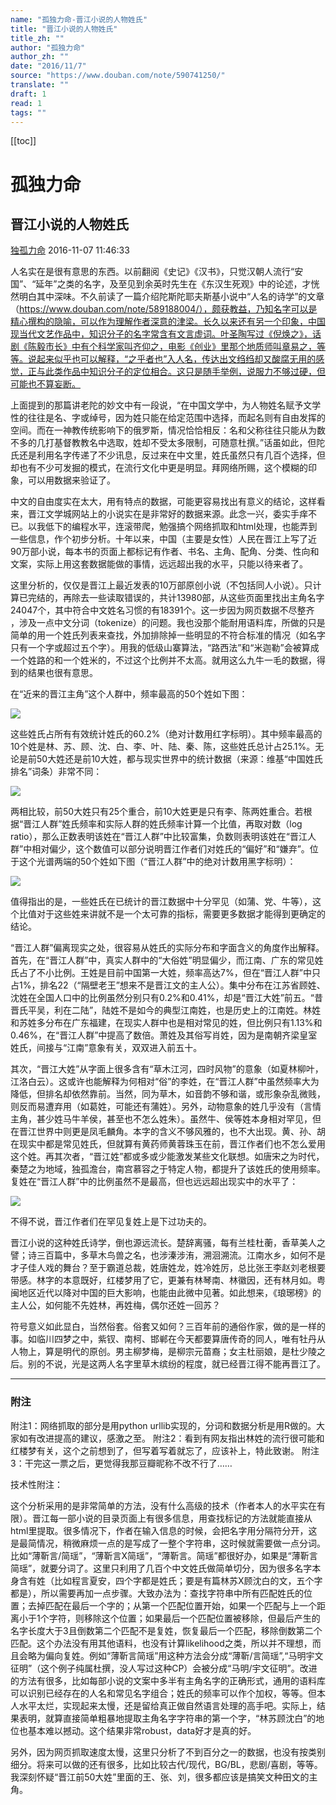 ```yaml
---
name: "孤独力命-晋江小说的人物姓氏"
title: "晋江小说的人物姓氏"
title_zh: ""
author: "孤独力命"
author_zh: ""
date: "2016/11/7"
source: "https://www.douban.com/note/590741250/"
translate: ""
draft: 1
read: 1
tags: ""
---
```


[[toc]]

# 孤独力命

## 晋江小说的人物姓氏

[独孤力命](https://www.douban.com/people/1121769/)  2016-11-07 11:46:33

人名实在是很有意思的东西。以前翻阅《史记》《汉书》，只觉汉朝人流行“安国”、“延年”之类的名字，及至见到余英时先生在《东汉生死观》中的论述，才恍然明白其中深味。不久前读了一篇介绍陀斯陀耶夫斯基小说中“人名的诗学”的文章（https://www.douban.com/note/589188004/），颇获教益，乃知名字可以是精心撰构的隐喻，可以作为理解作者深意的津梁。长久以来还有另一个印象，中国现当代文艺作品中，知识分子的名字常含有文言虚词。叶圣陶写过《倪焕之》，话剧《陈毅市长》中有个科学家叫齐仰之，电影《创业》里那个地质师叫章易之，等等。说起来似乎也可以解释，“之乎者也”入人名，传达出文绉绉却又酸腐无用的感觉，正与此类作品中知识分子的定位相合。这只是随手举例，说服力不够过硬，但可能也不算妄断。

上面提到的那篇讲老陀的妙文中有一段说，“在中国文学中，为人物姓名赋予文学性的往往是名、字或绰号，因为姓只能在给定范围中选择，而起名则有自由发挥的空间。而在一神教传统影响下的俄罗斯，情况恰恰相反：名和父称往往只能从为数不多的几打基督教教名中选取，姓却不受太多限制，可随意杜撰。”话虽如此，但陀氏还是利用名字传递了不少讯息，反过来在中文里，姓氏虽然只有几百个选择，但却也有不少可发掘的模式，在流行文化中更是明显。拜网络所赐，这个模糊的印象，可以用数据来验证了。

中文的自由度实在太大，用有特点的数据，可能更容易找出有意义的结论，这样看来，晋江文学城网站上的小说实在是非常好的数据来源。此念一兴，委实手痒不已。以我低下的编程水平，连滚带爬，勉强搞个网络抓取和html处理，也能弄到一些信息，作个初步分析。十年以来，中国（主要是女性）人民在晋江上写了近90万部小说，每本书的页面上都标记有作者、书名、主角、配角、分类、性向和文案，实际上用这套数据能做的事情，远远超出我的水平，只能以待来者了。

这里分析的，仅仅是晋江上最近发表的10万部原创小说（不包括同人小说）。只计算已完结的，再除去一些读取错误的，共计13980部，从这些页面里找出主角名字24047个，其中符合中文姓名习惯的有18391个。这一步因为网页数据不尽整齐 ，涉及一点中文分词（tokenize）的问题。我也没那个能耐用语料库，所做的只是简单的用一个姓氏列表来查找，外加排除掉一些明显的不符合标准的情况（如名字只有一个字或超过五个字）。用我的低级山寨算法，“路西法”和“米迦勒”会被算成一个姓路的和一个姓米的，不过这个比例并不太高。就用这么九牛一毛的数据，得到的结果也很有意思。

在“近来的晋江主角”这个人群中，频率最高的50个姓如下图：

![](../images/dugumingli-db-p38781662.jpg)

这些姓氏占所有有效统计姓氏的60.2%（绝对计数用红字标明）。其中频率最高的10个姓是林、苏、顾、沈、白、李、叶、陆、秦、陈，这些姓氏总计占25.1%。无论是前50大姓还是前10大姓，都与现实世界中的统计数据（来源：维基“中国姓氏排名”词条）非常不同：

![](../images/dugumingli-db-p38507564.jpg)

两相比较，前50大姓只有25个重合，前10大姓更是只有李、陈两姓重合。若根据“晋江人群”姓氏频率和实际人群的姓氏频率计算一个比值，再取对数（log ratio），那么正数表明该姓在“晋江人群”中比较富集，负数则表明该姓在“晋江人群”中相对偏少，这个数值可以部分说明晋江作者们对姓氏的“偏好”和“嫌弃”。位于这个光谱两端的50个姓如下图（“晋江人群”中的绝对计数用黑字标明）：

![](../images/dugumingli-db-p38781674.jpg)

值得指出的是，一些姓氏在已统计的晋江数据中十分罕见（如蒲、党、牛等），这个比值对于这些姓来讲就不是一个太可靠的指标，需要更多数据才能得到更确定的结论。

“晋江人群”偏离现实之处，很容易从姓氏的实际分布和字面含义的角度作出解释。首先，在“晋江人群”中，真实人群中的“大俗姓”明显偏少，而江南、广东的常见姓氏占了不小比例。王姓是目前中国第一大姓，频率高达7%，但在“晋江人群”中只占1%，排名22（“隔壁老王”想来不是晋江文的主人公）。集中分布在江苏省顾姓、沈姓在全国人口中的比例虽然分别只有0.2%和0.41%，却是“晋江大姓”前五。“昔晋氏平吴，利在二陆”，陆姓不是如今的典型江南姓，也是历史上的江南姓。林姓和苏姓多分布在广东福建，在现实人群中也是相对常见的姓，但比例只有1.13%和0.46%，在“晋江人群”中提高了数倍。萧姓及其俗写肖姓，因为是南朝齐梁皇室姓氏，间接与“江南”意象有关，双双进入前五十。

其次，“晋江大姓”从字面上很多含有“草木江河，四时风物”的意象（如夏林柳叶，江洛白云）。这或许也能解释为何相对“俗”的李姓，在“晋江人群”中虽然频率大为降低，但排名却依然靠前。当然，同为草木，如音韵不够和谐，或形象杂乱微贱，则反而易遭弃用（如葛姓，可能还有蒲姓）。另外，动物意象的姓几乎没有（言情主角，甚少姓马牛羊侯，甚至也不怎么姓朱）。虽然牛、侯等姓本身相对罕见，但在晋江世界中则更是凤毛麟角。本字的含义不够风雅的，也不大出现。黄、孙、胡在现实中都是常见姓氏，但就算有黄药师黄蓉珠玉在前，晋江作者们也不怎么爱用这个姓。再其次者，“晋江姓”都或多或少能激发某些文化联想。如唐宋之为时代，秦楚之为地域，独孤澹台，南宫慕容之于特定人物，都提升了该姓氏的使用频率。复姓在“晋江人群”中的比例虽然不是最高，但也远远超出现实中的水平了：

![](../images/dugumingli-db-p38528062.jpg)

不得不说，晋江作者们在罕见复姓上是下过功夫的。

晋江小说的这种姓氏诗学，倒也源远流长。楚辞离骚，每有兰桂杜蘅，香草美人之譬；诗三百篇中，多草木鸟兽之名，也涉溱涉洧，溯洄溯流。江南水乡，如何不是才子佳人戏的舞台？至于霸道总裁，姓唐姓龙，姓冷姓厉，总比张王李赵刘老根要带感。林字的本意既好，红楼梦用了它，更兼有林琴南、林徽因，还有林月如。粤闽地区近代以降对中国的巨大影响，也能由此微中见著。如此想来，《琅琊榜》的主人公，如何能不先姓林，再姓梅，偶尔还姓一回苏？

符号意义如此显白，当然俗套。俗套又如何？三百年前的通俗作家，做的是一样的事。如临川四梦之中，紫钗、南柯、邯郸在今天都要算唐传奇的同人，唯有牡丹从人物上，算是明代的原创。男主柳梦梅，是柳宗元苗裔；女主杜丽娘，是杜少陵之后。别的不说，光是这两人名字里草木缤纷的程度，就已经晋江得不能再晋江了。

--------------------------

### 附注

附注1：网络抓取的部分是用python urllib实现的，分词和数据分析是用R做的。大家如有改进提高的建议，感激之至。
附注2：看到有网友指出林姓的流行很可能和红楼梦有关，这个之前想到了，但写着写着就忘了，应该补上，特此致谢。
附注3：干完这一票之后，更觉得我那豆瓣昵称不改不行了……

技术性附注：

这个分析采用的是非常简单的方法，没有什么高级的技术（作者本人的水平实在有限）。晋江每一部小说的目录页面上有很多信息，用查找标记的方法就能直接从html里提取。很多情况下，作者在输入信息的时候，会把名字用分隔符分开，这是最简情况，稍微麻烦一点的是写成了一整个字符串，这时候就需要做一点分词。比如“薄靳言/简瑶”，“薄靳言X简瑶”，“薄靳言。简瑶”都很好办，如果是“薄靳言简瑶”，就要分词了。这里只利用了几百个中文姓氏做简单切分，因为很多名字本身含有姓（比如程言夏安，四个字都是姓氏；要是有篇林苏X顾沈白的文，五个字都是），所以需要再加一点步骤。大致办法为：查找字符串中所有匹配姓氏的位置；去掉匹配在最后一个字的；从第一个匹配位置开始，如果一个匹配与上一个距离小于1个字符，则移除这个位置；如果最后一个匹配位置被移除，但最后产生的名字长度大于3且倒数第二个匹配不是复姓，恢复最后一个匹配，移除倒数第二个匹配。这个办法没有用其他语料，也没有计算likelihood之类，所以并不理想，而且会略为偏向复姓。例如“薄靳言简瑶”用这种方法会分成“薄靳/言简瑶”,“马明宇文征明”（这个例子纯属杜撰，没人写过这种CP）会被分成“马明/宇文征明”。改进的方法有很多，比如每部小说的文案中多半有主角名字的正确形式，通用的语料库可以识别已经存在的人名和常见名字组合；姓氏的频率可以作个加权，等等。但本人水平太烂，实现起来太慢，还是留给真正做自然语言处理的高手吧。实际上，结果表明，就算直接简单粗暴地提取主角名字字符串的第一个字，“林苏顾沈白”的地位也基本难以撼动。这个结果非常robust，data好才是真的好。

另外，因为网页抓取速度太慢，这里只分析了不到百分之一的数据，也没有按类别细分。将来可以做的还有很多，比如比较古代/现代，BG/BL，悲剧/喜剧，等等。我深刻怀疑“晋江前50大姓”里面的王、张、刘，很多都应该是搞笑文种田文的主角。
